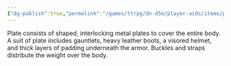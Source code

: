 ```yaml
---
{"dg-publish":true,"permalink":"/games/ttrpg/dn-d5e/player-aids/items/plate-armor/","tags":["TTRPG/DND/5e","warding"]}
---
```



Plate consists of shaped, interlocking metal plates to cover the entire body. A suit of plate includes gauntlets, heavy leather boots, a visored helmet, and thick layers of padding underneath the armor. Buckles and straps distribute the weight over the body.